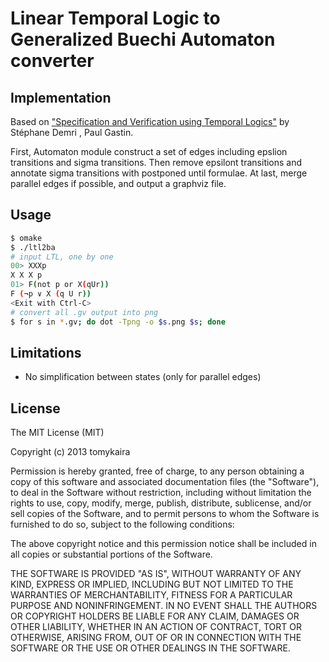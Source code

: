 # Linear Temporal Logic to Generalized Buechi Automaton converter

## Implementation

Based on ["Specification and Verification using Temporal Logics"](http://citeseerx.ist.psu.edu/viewdoc/summary?doi=10.1.1.217.7298) by Stéphane Demri , Paul Gastin.

First, Automaton module construct a set of edges including epslion transitions and sigma transitions.
Then remove epsilont transitions and annotate sigma transitions with postponed until formulae.
At last, merge parallel edges if possible, and output a graphviz file.

## Usage

```sh
$ omake
$ ./ltl2ba
# input LTL, one by one
00> XXXp
X X X p
01> F(not p or X(qUr))
F (¬p ∨ X (q U r))
<Exit with Ctrl-C>
# convert all .gv output into png
$ for s in *.gv; do dot -Tpng -o $s.png $s; done
```

## Limitations

- No simplification between states (only for parallel edges)

## License

The MIT License (MIT)

Copyright (c) 2013 tomykaira

Permission is hereby granted, free of charge, to any person obtaining a copy
of this software and associated documentation files (the "Software"), to deal
in the Software without restriction, including without limitation the rights
to use, copy, modify, merge, publish, distribute, sublicense, and/or sell
copies of the Software, and to permit persons to whom the Software is
furnished to do so, subject to the following conditions:

The above copyright notice and this permission notice shall be included in
all copies or substantial portions of the Software.

THE SOFTWARE IS PROVIDED "AS IS", WITHOUT WARRANTY OF ANY KIND, EXPRESS OR
IMPLIED, INCLUDING BUT NOT LIMITED TO THE WARRANTIES OF MERCHANTABILITY,
FITNESS FOR A PARTICULAR PURPOSE AND NONINFRINGEMENT. IN NO EVENT SHALL THE
AUTHORS OR COPYRIGHT HOLDERS BE LIABLE FOR ANY CLAIM, DAMAGES OR OTHER
LIABILITY, WHETHER IN AN ACTION OF CONTRACT, TORT OR OTHERWISE, ARISING FROM,
OUT OF OR IN CONNECTION WITH THE SOFTWARE OR THE USE OR OTHER DEALINGS IN
THE SOFTWARE.
